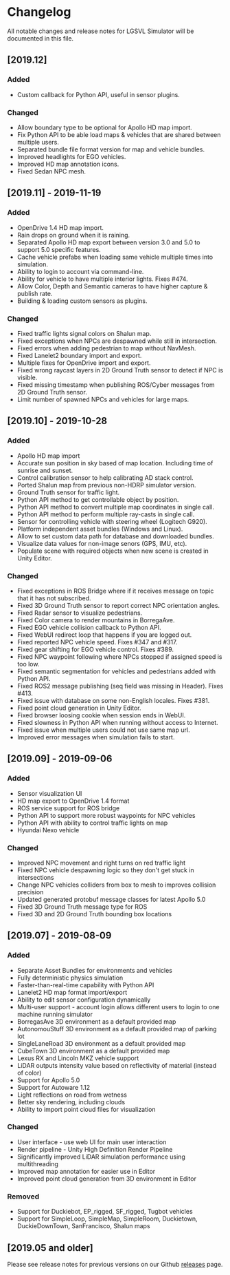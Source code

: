 # Changelog
All notable changes and release notes for LGSVL Simulator will be documented in this file.

## [2019.12]

### Added
 - Custom callback for Python API, useful in sensor plugins.

### Changed
 - Allow boundary type to be optional for Apollo HD map import.
 - Fix Python API to be able load maps & vehicles that are shared between multiple users.
 - Separated bundle file format version for map and vehicle bundles.
 - Improved headlights for EGO vehicles.
 - Improved HD map annotation icons.
 - Fixed Sedan NPC mesh.


## [2019.11] - 2019-11-19

### Added
 - OpenDrive 1.4 HD map import.
 - Rain drops on ground when it is raining.
 - Separated Apollo HD map export between version 3.0 and 5.0 to support 5.0 specific features.
 - Cache vehicle prefabs when loading same vehicle multiple times into simulation.
 - Ability to login to account via command-line.
 - Ability for vehicle to have multiple interior lights. Fixes #474.
 - Allow Color, Depth and Semantic cameras to have higher capture & publish rate.
 - Building & loading custom sensors as plugins.


### Changed
 - Fixed traffic lights signal colors on Shalun map.
 - Fixed exceptions when NPCs are despawned while still in intersection.
 - Fixed errors when adding pedestrian to map without NavMesh.
 - Fixed Lanelet2 boundary import and export.
 - Multiple fixes for OpenDrive import and export.
 - Fixed wrong raycast layers in 2D Ground Truth sensor to detect if NPC is visible.
 - Fixed missing timestamp when publishing ROS/Cyber messages from 2D Ground Truth sensor.
 - Limit number of spawned NPCs and vehicles for large maps.


## [2019.10] - 2019-10-28

### Added
 - Apollo HD map import
 - Accurate sun position in sky based of map location. Including time of sunrise and sunset.
 - Control calibration sensor to help calibrating AD stack control.
 - Ported Shalun map from previous non-HDRP simulator version.
 - Ground Truth sensor for traffic light.
 - Python API method to get controllable object by position.
 - Python API method to convert multiple map coordinates in single call.
 - Python API method to perform multiple ray-casts in single call.
 - Sensor for controlling vehicle with steering wheel (Logitech G920).
 - Platform independent asset bundles (Windows and Linux).
 - Allow to set custom data path for database and downloaded bundles.
 - Visualize data values for non-image senors (GPS, IMU, etc).
 - Populate scene with required objects when new scene is created in Unity Editor.


### Changed
 - Fixed exceptions in ROS Bridge where if it receives message on topic that it has not subscribed.
 - Fixed 3D Ground Truth sensor to report correct NPC orientation angles.
 - Fixed Radar sensor to visualize pedestrians.
 - Fixed Color camera to render mountains in BorregaAve.
 - Fixed EGO vehicle collision callback to Python API.
 - Fixed WebUI redirect loop that happens if you are logged out.
 - Fixed reported NPC vehicle speed. Fixes #347 and #317.
 - Fixed gear shifting for EGO vehicle control. Fixes #389.
 - Fixed NPC waypoint following where NPCs stopped if assigned speed is too low.
 - Fixed semantic segmentation for vehicles and pedestrians added with Python API.
 - Fixed ROS2 message publishing (seq field was missing in Header). Fixes #413.
 - Fixed issue with database on some non-English locales. Fixes #381.
 - Fixed point cloud generation in Unity Editor.
 - Fixed browser loosing cookie when session ends in WebUI.
 - Fixed slowness in Python API when running without access to Internet.
 - Fixed issue when multiple users could not use same map url.
 - Improved error messages when simulation fails to start.


## [2019.09] - 2019-09-06

### Added
 - Sensor visualization UI
 - HD map export to OpenDrive 1.4 format
 - ROS service support for ROS bridge
 - Python API to support more robust waypoints for NPC vehicles
 - Python API with ability to control traffic lights on map
 - Hyundai Nexo vehicle

### Changed
 - Improved NPC movement and right turns on red traffic light
 - Fixed NPC vehicle despawning logic so they don't get stuck in intersections
 - Change NPC vehicles colliders from box to mesh to improves collision precision
 - Updated generated protobuf message classes for latest Apollo 5.0
 - Fixed 3D Ground Truth message type for ROS
 - Fixed 3D and 2D Ground Truth bounding box locations


## [2019.07] - 2019-08-09

### Added
 - Separate Asset Bundles for environments and vehicles
 - Fully deterministic physics simulation
 - Faster-than-real-time capability with Python API
 - Lanelet2 HD map format import/export
 - Ability to edit sensor configuration dynamically
 - Multi-user support - account login allows different users to login to one machine running simulator
 - BorregasAve 3D environment as a default provided map
 - AutonomouStuff 3D environment as a default provided map of parking lot
 - SingleLaneRoad 3D environment as a default provided map
 - CubeTown 3D environment as a default provided map
 - Lexus RX and Lincoln MKZ vehicle support
 - LiDAR outputs intensity value based on reflectivity of material (instead of color)
 - Support for Apollo 5.0
 - Support for Autoware 1.12
 - Light reflections on road from wetness
 - Better sky rendering, including clouds
 - Ability to import point cloud files for visualization

### Changed
 - User interface - use web UI for main user interaction
 - Render pipeline - Unity High Definition Render Pipeline
 - Significantly improved LiDAR simulation performance using multithreading
 - Improved map annotation for easier use in Editor
 - Improved point cloud generation from 3D environment in Editor

### Removed
 - Support for Duckiebot, EP_rigged, SF_rigged, Tugbot vehicles
 - Support for SimpleLoop, SimpleMap, SimpleRoom, Duckietown, DuckieDownTown, SanFrancisco, Shalun maps


## [2019.05 and older]
Please see release notes for previous versions on our Github [releases](https://github.com/lgsvl/simulator/releases) page.